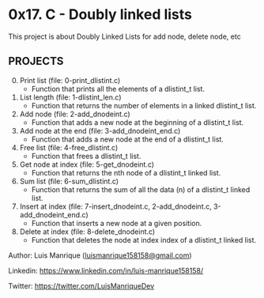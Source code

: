 # 0x17. C - Doubly linked lists
This project is about Doubly Linked Lists for add node, delete node, etc

## PROJECTS

0. Print list (file: 0-print_dlistint.c)
	- Function that prints all the elements of a dlistint_t list.
1. List length (file: 1-dlistint_len.c)
	- Function that returns the number of elements in a linked dlistint_t list.
2. Add node (file: 2-add_dnodeint.c)
	- Function that adds a new node at the beginning of a dlistint_t list.
3. Add node at the end (file: 3-add_dnodeint_end.c)
	- Function that adds a new node at the end of a dlistint_t list.
4. Free list (file: 4-free_dlistint.c)
	- Function that frees a dlistint_t list.
5. Get node at index (file: 5-get_dnodeint.c)
	 - Function that returns the nth node of a dlistint_t linked list.
6. Sum list (file: 6-sum_dlistint.c)
	- Function that returns the sum of all the data (n) of a dlistint_t linked list.
7. Insert at index (file: 7-insert_dnodeint.c, 2-add_dnodeint.c, 3-add_dnodeint_end.c)
	- Function that inserts a new node at a given position.
8. Delete at index (file: 8-delete_dnodeint.c)
	- Function that deletes the node at index index of a dlistint_t linked list.


Author: Luis Manrique (luismanrique158158@gmail.com)

Linkedin: https://www.linkedin.com/in/luis-manrique158158/

Twitter: https://twitter.com/LuisManriqueDev
